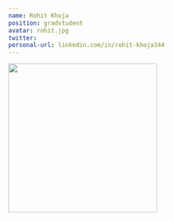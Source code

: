 ```yaml
---
name: Rohit Khoja
position: gradstudent
avatar: rohit.jpg
twitter:
personal-url: linkedin.com/in/rohit-khoja344
---
```


<img width="300" src="{{site.baseurl}}/images/people/{{page.avatar}}" data-action="zoom">
